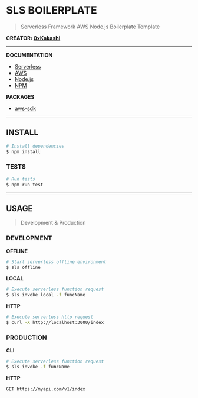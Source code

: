 # SLS BOILERPLATE

> Serverless Framework AWS Node.js Boilerplate Template

__CREATOR: [0xKakashi](https://github.com/0xkakashi)__

---

__DOCUMENTATION__

* [Serverless](https://docs.serverless.com)
* [AWS](https://docs.aws.amazon.com)
* [Node.js](https://nodejs.org)
* [NPM](https://npmjs.com)


__PACKAGES__

* [aws-sdk](https://npmjs.com/package/aws-sdk)

---

## INSTALL

```bash
# Install dependencies
$ npm install
```

### TESTS

```bash
# Run tests
$ npm run test
```

---

## USAGE

> Development & Production

### DEVELOPMENT

__OFFLINE__
```bash
# Start serverless offline environment
$ sls offline
```

__LOCAL__
```bash
# Execute serverless function request
$ sls invoke local -f funcName
```

__HTTP__
```bash
# Execute serverless http request
$ curl -X http://localhost:3000/index
```

### PRODUCTION

__CLI__
```bash
# Execute serverless function request
$ sls invoke -f funcName
```

__HTTP__
```bash
GET https://myapi.com/v1/index
```